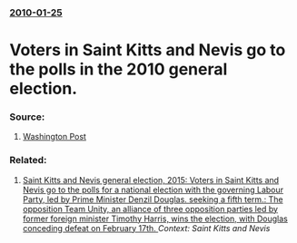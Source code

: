 ### [2010-01-25](/news/2010/01/25/index.md)

# Voters in Saint Kitts and Nevis go to the polls in the 2010 general election. 




### Source:

1. [Washington Post](http://www.washingtonpost.com/wp-dyn/content/article/2010/01/25/AR2010012501673.html)

### Related:

1. [Saint Kitts and Nevis general election, 2015: Voters in Saint Kitts and Nevis go to the polls for a national election with the governing Labour Party, led by Prime Minister Denzil Douglas. seeking a fifth term.: The opposition Team Unity, an alliance of three opposition parties led by former foreign minister Timothy Harris, wins the election, with Douglas conceding defeat on February 17th. ](/news/2015/02/16/saint-kitts-and-nevis-general-election-2015-voters-in-saint-kitts-and-nevis-go-to-the-polls-for-a-national-election-with-the-governing-lab.md) _Context: Saint Kitts and Nevis_
